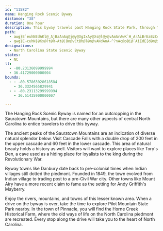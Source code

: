 ```yaml
---
id: "11582"
name: Hanging Rock Scenic Byway
distance: "38"
duration: One hour
description: This byway travels past Hanging Rock State Park, through the Sauratown Mountains.
path:
  - awg}E`euhNEdAKl@_AjBaAnAq@j@y@XgIxAy@Xs@l@y@vAmArAwK`H_ArAiBrEaBzCcBpCu@l@}@XqADcBGsB_@wALaAr@{BfCaAV_@R]j@[lAc@f@m@ViA?_BgA_BYgC@oA`@i@b@qJhPyC~DOf@OpAXhCClCNjA~@vCv@jG@dA[|Ci@lBw@n@WDy@Iy@RIZ@\l@fCEp@g@f@y@@W^YdD^~@Ht@Mn@i@z@Ap@PrD_BtEy@xD_@`EHv@IrB}@nF_B`E{@fG}@pBmErHmElGuA`AwD`Bo@j@i@dAg@~A{DjQSjG_@zCc@xA_A~AYx@O~AB`BM~@}D`J{@zCi@pDY~E_@~BgFvMoBtFw@v@kAr@{FlAgJjEkLhImGjDi@l@_AxBkC~AoDjKoBvDmBxBsFlFcAn@cAXu@DcL{@{A?}R`FoAd@sAr@gZbTgBlBoC|DaG`Fq@Rg@?sEeAcA@kAn@qBfCe@X{G`AyAp@{@`AqEtJyDvDy@fBaDhSBrB|AbMDtAI|@Sv@q@~@o@XiA?gFwAqBSaMjAaJjAoBd@{InFy@Xy@FmAGsJmDcBS_ADy@RsRlIsBlAo@r@e@~@g@~BElAb@bS?lEOdBYfBgAdDuB`DyB~AmBr@iFx@_GdB}GbDyAhA{@fAmUh_@cCvEcB~EePrn@I`CHlATjApM|XfCbG|GhQXxAB|@m@hEi@hBs@hAiFvFyAxBgK~Vi@fByAlS?tCNjECrAKnAaArFKrBb@dm@JhDH|@N`@Tj@XXtH~D|HzFtAp@~IxBx@HnABxS]tAP`Ad@n@f@r@bAn@zAtAtP\rAx@rAxHrFh@Ll@AhCiAn@I`Gt@|EgAlBJn@RxBfBh@Px@GnAw@t@ElExA\\NZDfAOfFBx@^~@z@bAf@Nd@?lBi@nAQr@V`BbBp@\j@J`Dq@z@DrAL|@Xj@j@jIlOH`@ZlFbAjXh@~BrB~DrA`FPlALxBO`L^jBnBfDNn@LnACfC_ArEOfAPfE[r@}A^o@x@UxAHdAh@t@bF|BdC^dEFj@Pl@l@`@~@zIp\h@z@nDjCzDlDh@~@^fAXpB@`BOlDsFnYOrACrBpBhZx@nGvKjv@Hv@Cp@Qx@i@l@kDzAuA|@if@p^}BzA}x@h]yDlDcB`CoJhViBnBcG~Cs@j@e@p@y@rC]zAG~@JfBt@dELfBOxAcA`DK|@@t@r@bEEnCS~E?zA\fH@dAI|@yDbKoAnBwFpHqHtMcFhHgBbDKf@?~@h@xCTtEXx@~@xAXpAJ`H?`BGj@a@`A_ApAq@rBmC~QYbAc@p@oBnA_@j@YlDoBlFwBlA}HhIcCvCgBrCk@lBsClPIrAJbAbCjIv@rApA`AjFrA|Aj@`@b@^x@Hf@?~@k@nEIrADdATxAzC`MVlBRxC\zAz@|@nJrCh@XhAdAjBtChBxDx@~Cx@`Ff@xA^d@xCxBZZVj@Jj@|@hJF~@ErDV~Cv@tEx@fD`AvCbEzHNfAHdEd@lBrApBtBfAr@t@nAdBx@dBlArDZ~AErFBt@TpAbBrEx@rD`FvLt@~BRxBM~Au@zFsA~EOfATfLRvETpFBr@Bl@HxBLtC`@pJL~BBd@Dn@PdCLnAJh@Jf@Nd@JZP^jAbC^v@f@dAb@~@Tb@Rd@t@zADJP`@Pf@Lb@Jf@NjADZPfB\pD@X@\?\Eb@Gh@Kd@O`@KZOVWZu@~@MPMRINGPITEPERAPAP@R@RFn@\zBJn@TtAPz@BHFTLd@Pd@NZzBtDb@t@Vf@HRHRFTDRD^Bf@@d@?Z@zFDhJAl@A`@Ab@O|DAfA@bC@n@DbAFbANfBHz@Fj@
  - gwg}E~cuhN|@Kx@?t@R~At@|Bn@vCtBh@l@n@vANdAnA~^?nAc@pBi@`AiEdE[d@m@xAYdB?bBLjAdClNrDzQvA|CZvADx@ElDpAlJp@fCnA`BuCrHyAxBwCtBcCbAmGj@eBz@mApAuLhOyAxA_AlCgFhVi@|E?vARpBd@bBx@jA|@jB^nB`B~KHtBArInAhIxA~NDhBI~MN~A`BtDNxAMvA{@fC}GjNqDxIY~BR~BJf@h@dAvDhFt@hBh@zF^zHb@fC|D`N|BxFXzAj@pB~@fBfAzAn@bBhDjPxAxJbAjClD`Hd@hBR|AnAfDZj@bCtCb@x@h@fDr@rChFzMf@j@x@RrCM~BXdAx@pBxBbErH~@`AjL`Fn@FrAG`GeA~AGbAJnQ`FlARnBD~OMhALt@d@^d@zEpI~@bArBrAz@RVEhAmAd@?XLTV|@lDPTfAVX\j@zBbAlBdAfAlAd@r@JdBYzGkCXY`@gCb@aA~@y@l@QdLV|LIfCGlHm@TN\DpLr@lHv@|NlDbCXxHMhLk@fGeApA?`AVlEfCj@PpCXtDz@tF^~Ab@rBDhH}@nGv@j@r@XZh@^^RhCnAl@^HDnBvAbBhAtBzAr@h@n@d@d@\bAt@fAv@pDrBZL^J^F`@@N?`@CNA~DUx@Cj@?|@Dh@D|@JhEf@f@Bz@Bf@?f@A|@GPCxDY^C^C^?^?n@F^FnE|@~Bd@hB\PDPDR@P@R@PARAPAPEPEPGPI`@U|BmAh@Wh@Sj@Oj@MjFcA`@KPCb@Cb@?P@PBNDPDNFPF|F|CNH~@^~@\tA`@XJRFRLTJLHXRRNPPVV\`@NTNT~@rArAlBvAlBNTLO??
designations:
  - North Carolina State Scenic Byway
states:
  - NC
ll:
  - -80.23136099999994
  - 36.41729000000004
bounds:
  - - -80.57863028618584
    - 36.3324565829941
  - - -80.23113299999994
    - 36.51435900000007

---
```


The Hanging Rock Scenic Byway is named for an outcropping in the Sauratown Mountains, but there are many other aspects of central North Carolina to entice travelers to drive this byway.

The ancient peaks of the Sauratown Mountains are an indication of diverse natural splendor below.  Visit Cascade Falls with a double drop of 200 feet in the upper cascade and 60 feet in the lower cascade.  This area of natural beauty holds a history as well.  Visitors will want to explore places like Tory's Den, a cave used as a hiding place for loyalists to the king during the Revolutionary War.  

Byway towns like Danbury date back to pre-colonial times when Indian villages still dotted the piedmont.  Founded in 1849, the town evolved from Indian village to trading post to a pre-Civil War city.  Other towns like Mount Airy have a more recent claim to fame as the setting for Andy Griffith's Mayberry.

Enjoy the rivers, mountains, and towns of this lesser known area.  When a drive on the byway is over, take the time to explore Pilot Mountain State Park nearby.  In the town of Pinnacle, you will find the Horne Creek Historical Farm, where the old ways of life on the North Carolina piedmont are recreated. Every stop along the drive will take you to the heart of North Carolina.
